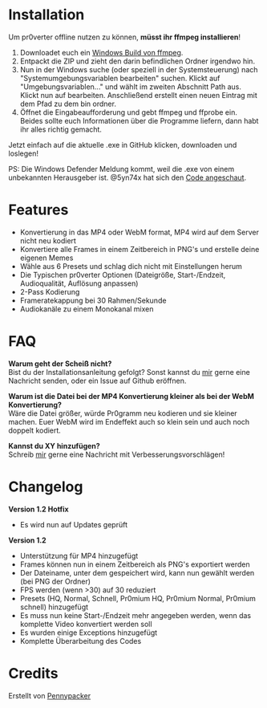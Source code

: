 # Installation
Um pr0verter offline nutzen zu können, **müsst ihr ffmpeg installieren**!
1. Downloadet euch ein [Windows Build von ffmpeg](https://www.gyan.dev/ffmpeg/builds/ffmpeg-git-full.7z).
2. Entpackt die ZIP und zieht den darin befindlichen Ordner irgendwo hin.
3. Nun in der Windows suche (oder speziell in der Systemsteuerung) nach "Systemumgebungsvariablen bearbeiten" suchen. Klickt auf "Umgebungsvariablen..." und wählt im zweiten Abschnitt Path aus. Klickt nun auf bearbeiten. Anschließend erstellt einen neuen Eintrag mit dem Pfad zu dem bin ordner.
4. Öffnet die Eingabeaufforderung und gebt ffmpeg und ffprobe ein. Beides sollte euch Informationen über die Programme liefern, dann habt ihr alles richtig gemacht.

Jetzt einfach auf die aktuelle .exe in GitHub klicken, downloaden und loslegen!

PS: Die Windows Defender Meldung kommt, weil die .exe von einem unbekannten Herausgeber ist. @5yn74x hat sich den [Code angeschaut](https://pr0gramm.com/new/3322321:comment31584466).
# Features
- Konvertierung in das MP4 oder WebM format, MP4 wird auf dem Server nicht neu kodiert
- Konvertiere alle Frames in einem Zeitbereich in PNG's und erstelle deine eigenen Memes
- Wähle aus 6 Presets und schlag dich nicht mit Einstellungen herum
- Die Typischen pr0verter Optionen (Dateigröße, Start-/Endzeit, Audioqualität, Auflösung anpassen)
- 2-Pass Kodierung
- Frameratekappung bei 30 Rahmen/Sekunde
- Audiokanäle zu einem Monokanal mixen
# FAQ
**Warum geht der Scheiß nicht?**<br>
Bist du der Installationsanleitung gefolgt? Sonst kannst du [mir](https://pr0gramm.com/user/Pennypacker) gerne eine Nachricht senden, oder ein Issue auf Github eröffnen.

**Warum ist die Datei bei der MP4 Konvertierung kleiner als bei der WebM Konvertierung?**<br>
Wäre die Datei größer, würde Pr0gramm neu kodieren und sie kleiner machen. Euer WebM wird im Endeffekt auch so klein sein und auch noch doppelt kodiert.<br>

**Kannst du XY hinzufügen?**<br>
Schreib [mir](https://pr0gramm.com/user/Pennypacker) gerne eine Nachricht mit Verbesserungsvorschlägen!
# Changelog
**Version 1.2 Hotfix**
- Es wird nun auf Updates geprüft

**Version 1.2**
- Unterstützung für MP4 hinzugefügt
- Frames können nun in einem Zeitbereich als PNG's exportiert werden
- Der Dateiname, unter dem gespeichert wird, kann nun gewählt werden (bei PNG der Ordner)
- FPS werden (wenn >30) auf 30 reduziert
- Presets (HQ, Normal, Schnell, Pr0mium HQ, Pr0mium Normal, Pr0mium schnell) hinzugefügt
- Es muss nun keine Start-/Endzeit mehr angegeben werden, wenn das komplette Video konvertiert werden soll
- Es wurden einige Exceptions hinzugefügt
- Komplette Überarbeitung des Codes
# Credits
Erstellt von [Pennypacker](https://pr0gramm.com/user/Pennypacker)
